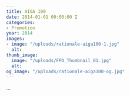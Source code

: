 ```yaml
---
title: AIGA 100
date: 2014-01-01 00:00:00 Z
categories:
- Promotion
year: 2014
images:
- image: "/uploads/rationale-aiga100-1.jpg"
  alt:
thumb_image:
  image: "/uploads/FPO_Thumbnail_01.jpg"
  alt:
og_image: "/uploads/rationale-aiga100-og.jpg"
---
```


...
